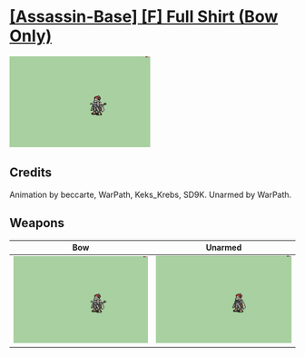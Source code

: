# [\[Assassin-Base\] \[F\] Full Shirt \(Bow Only\)](./%5BAssassin-Base%5D%20%5BF%5D%20Full%20Shirt%20(Bow%20Only))

<img src="./5.%20Bow/Bow_000.png" alt="[Assassin-Base] [F] Full Shirt (Bow Only) standing" />

## Credits

Animation by beccarte, WarPath, Keks_Krebs, SD9K.
Unarmed by WarPath.

## Weapons


|Bow |Unarmed |
|  :---: | :---: |
| <img alt="Bow animation" src="./5.%20Bow/Bow.gif" /> | <img alt="Unarmed animation" src="./8.%20Unarmed/Unarmed.gif" /> |
